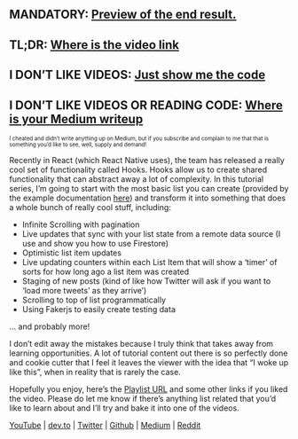 ## MANDATORY: [Preview of the end result.](https://youtu.be/0VJRFZmr7Mk?t=161)
## TL;DR: [Where is the video link](https://www.youtube.com/watch?v=vNq1P06KkoU)
## I DON’T LIKE VIDEOS: [Just show me the code](https://github.com/technoplato/TutorialListAndHooks)
## I DON’T LIKE VIDEOS OR READING CODE: [Where is your Medium writeup](https://medium.com/@michaellustig)
<sup><sup>I cheated and didn’t write anything up on Medium, but if you subscribe and complain to me that that is something you’d like to see, well, supply and demand!</sup></sup>

Recently in React (which React Native uses), the team has released a really cool set of functionality called Hooks. Hooks allow us to create shared functionality that can abstract away a lot of complexity. In this tutorial series, I’m going to start with the most basic list you can create (provided by the example documentation [here](https://facebook.github.io/react-native/docs/flatlist.html)) and transform it into something that does a whole bunch of really cool stuff, including:
* Infinite Scrolling with pagination
* Live updates that sync with your list state from a remote data source (I use and show you how to use Firestore)
* Optimistic list item updates
* Live updating counters within each List Item that will show a ‘timer’ of sorts for how long ago a list item was created
* Staging of new posts (kind of like how Twitter will ask if you want to ‘load more tweets’ as they arrive’)
* Scrolling to top of list programmatically 
* Using Fakerjs to easily create testing data

… and probably more!

I don’t edit away the mistakes because I truly think that takes away from learning opportunities. A lot of tutorial content out there is so perfectly done and cookie cutter that I feel it leaves the viewer with the idea that “I woke up like this”, when in reality that is rarely the case. 

Hopefully you enjoy, here’s the [Playlist URL](https://www.youtube.com/playlist?list=PL3z1TiLmRFczvrGE0N7O1aG1x0a_u_Ctb) and some other links if you liked the video. Please do let me know if there’s anything list related that you’d like to learn about and I’ll try and bake it into one of the videos.

[YouTube](https://www.youtube.com/c/MichaelLustig)   |   [dev.to](https://dev.to/technoplato)   |   [Twitter](https://twitter.com/technoplato/)   |   [Github](https://github.com/technoplato)   |    [Medium](https://medium.com/@michaellustig)   |   [Reddit](https://www.reddit.com/user/halfjew22)
